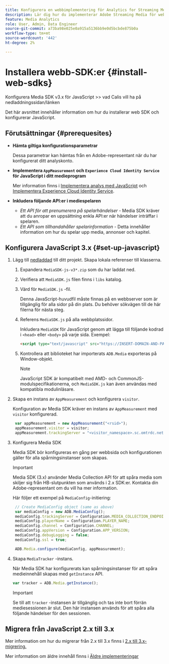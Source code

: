 ```yaml
---
title: Konfigurera en webbimplementering för Analytics for Streaming Media
description: Lär dig hur du implementerar Adobe Streaming Media för webbprogram.
feature: Media Analytics
role: User, Admin, Data Engineer
source-git-commit: a73ba98e025e0a915a5136bb9e0d5bcbde875b0a
workflow-type: tm+mt
source-wordcount: '442'
ht-degree: 2%

---
```



# Installera webb-SDK:er {#install-web-sdks}

Konfigurera Media SDK v3.x för JavaScript >> vad Calis vill ha på nedladdningssidan/länken

Det här avsnittet innehåller information om hur du installerar web SDK och konfigurerar JavaScript.


## Förutsättningar {#prerequesites}

* **Hämta giltiga konfigurationsparametrar**

   Dessa parametrar kan hämtas från en Adobe-representant när du har konfigurerat ditt analyskonto.

* **Implementera `AppMeasurement` och `Experience Cloud Identity Service` för JavaScript i ditt medieprogram**

   Mer information finns i [Implementera analys med JavaScript](https://experienceleague.adobe.com/docs/analytics/implementation/js/overview.html) och [Implementera Experience Cloud Identity Service](https://experienceleague.adobe.com/docs/id-service/using/implementation/setup-analytics.html).

* **Inkludera följande API:er i mediespelaren**

   * *Ett API för att prenumerera på spelarhändelser* - Media SDK kräver att du anropar en uppsättning enkla API:er när händelser inträffar i spelaren.
   * *Ett API som tillhandahåller spelarinformation* - Detta innehåller information om hur du spelar upp media, annonser och kapitel.

## Konfigurera JavaScript 3.x {#set-up-javascript}

1. Lägg till [nedladdad](/help/getting-started/download-sdks.md) till ditt projekt. Skapa lokala referenser till klasserna.

   1. Expandera `MediaSDK-js-v3*.zip` som du har laddat ned.
   1. Verifiera att `MediaSDK.js` filen finns i `libs` katalog.

   1. Värd för `MediaSDK.js` -fil.

      Denna JavaScript-huvudfil måste finnas på en webbserver som är tillgänglig för alla sidor på din plats. Du behöver sökvägen till de här filerna för nästa steg.

   1. Referens `MediaSDK.js` på alla webbplatssidor.

      Inkludera `MediaSDK` för JavaScript genom att lägga till följande kodrad i `<head>` eller `<body>` på varje sida. Exempel:

      ```html
      <script type="text/javascript" src="https://INSERT-DOMAIN-AND-PATH-TO-CODE-HERE/MediaSDK.js"></script>
      ```

   1. Kontrollera att biblioteket har importerats `ADB.Media` exporteras på Window-objekt.

      >[!NOTE]
      >
      >JavaScript SDK är kompatibelt med AMD- och CommonJS-modulspecifikationerna, och `MediaSDK.js` kan även användas med kompatibla modulinläsare.

1. Skapa en instans av `AppMeasurement` och konfigurera `visitor`.

   Konfiguration av Media SDK kräver en instans av `AppMeasurement` med `visitor` konfigurerad.

   ```js
    var appMeasurement = new AppMeasurement("<rsid>");
    appMeasurement.visitor = visitor;
    appMeasurement.trackingServer = "<visitor_namespace>.sc.omtrdc.net";
   ```

1. Konfigurera Media SDK

   Media SDK bör konfigureras en gång per webbsida och konfigurationen gäller för alla spårningsinstanser som skapas.

   >[!IMPORTANT]
   >
   > Media SDK (3.x) använder Media Collection API för att spåra media som skiljer sig från HB-slutpunkten som används i 2.x SDK:er. Kontakta din Adobe-representant om du vill ha mer information.

   Här följer ett exempel på `MediaConfig`-initiering:

   ```js
    // Create MediaConfig object (same as above)
    var mediaConfig = new ADB.MediaConfig();
    mediaConfig.trackingServer = Configuration.MEDIA_COLLECTION_ENDPOINT;
    mediaConfig.playerName = Configuration.PLAYER_NAME;
    mediaConfig.channel = Configuration.CHANNEL;
    mediaConfig.appVersion = Configuration.APP_VERSION;
    mediaConfig.debugLogging = false;
    mediaConfig.ssl = true;
   
    ADB.Media.configure(mediaConfig, appMeasurement);
   ```

1. Skapa `MediaTracker` -instans.

   När Media SDK har konfigurerats kan spårningsinstanser för att spåra medieinnehåll skapas med `getInstance` API.

   ```js
   var tracker = ADB.Media.getInstance();
   ```

   >[!IMPORTANT]
   >
   >Se till att `tracker` -instansen är tillgänglig och tas inte bort förrän mediesessionen är slut. Den här instansen används för att spåra alla följande händelser för den sessionen.

## Migrera från JavaScript 2.x till 3.x

Mer information om hur du migrerar från 2.x till 3.x finns i [2.x till 3.x-migrering.](https://adobe-marketing-cloud.github.io/media-sdks/reference/javascript_3x/MigrationGuide.html)

Mer information om äldre innehåll finns i [Äldre implementeringar](/help/legacy/media-sdk/setup/setup-overview.md)

